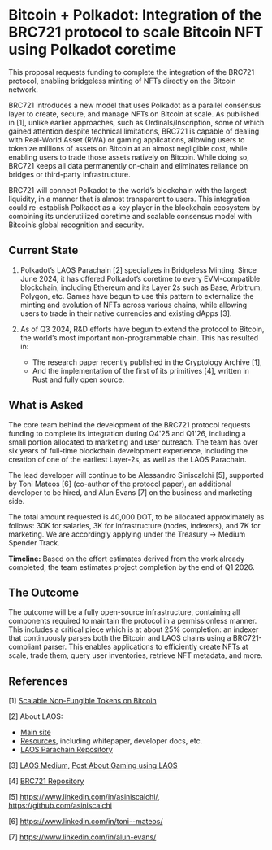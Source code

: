 # Bitcoin + Polkadot: Integration of the BRC721 protocol to scale Bitcoin NFT using Polkadot coretime

This proposal requests funding to complete the integration of the BRC721 protocol, enabling bridgeless minting of NFTs directly on the Bitcoin network.

BRC721 introduces a new model that uses Polkadot as a parallel consensus layer to create, secure, and manage NFTs on Bitcoin at scale. As published in [1], unlike earlier approaches, such as Ordinals/Inscription, some of which gained attention despite technical limitations, BRC721 is capable of dealing with Real-World Asset (RWA) or gaming applications, allowing users to tokenize millions of assets on Bitcoin at an almost negligible cost, while enabling users to trade those assets natively on Bitcoin. While doing so, BRC721 keeps all data permanently on-chain and eliminates reliance on bridges or third-party infrastructure.

BRC721 will connect Polkadot to the world’s blockchain with the largest liquidity, in a manner that is almost transparent to users. This integration could re-establish Polkadot as a key player in the blockchain ecosystem by combining its underutilized coretime and scalable consensus model with Bitcoin’s global recognition and security.


## Current State

1. Polkadot’s LAOS Parachain [2] specializes in Bridgeless Minting. Since June 2024, it has offered Polkadot’s coretime to every EVM-compatible blockchain, including Ethereum and its Layer 2s such as Base, Arbitrum, Polygon, etc. Games have begun to use this pattern to externalize the minting and evolution of NFTs across various chains, while allowing users to trade in their native currencies and existing dApps [3].

2. As of Q3 2024, R&D efforts have begun to extend the protocol to Bitcoin, the world’s most important non-programmable chain. This has resulted in:

    * The research paper recently published in the Cryptology Archive [1],
    * And the implementation of the first of its primitives [4], written in Rust and fully open source.

## What is Asked

The core team behind the development of the BRC721 protocol requests funding to complete its integration during Q4'25 and Q1'26, including a small portion allocated to marketing and user outreach. The team has over six years of full-time blockchain development experience, including the creation of one of the earliest Layer-2s, as well as the LAOS Parachain.

The lead developer will continue to be Alessandro Siniscalchi [5], supported by Toni Mateos [6] (co-author of the protocol paper), an additional developer to be hired, and Alun Evans [7] on the business and marketing side.

The total amount requested is 40,000 DOT, to be allocated approximately as follows: 30K for salaries, 3K for infrastructure (nodes, indexers), and 7K for marketing. We are accordingly applying under the Treasury → Medium Spender Track.

**Timeline:** Based on the effort estimates derived from the work already completed, the team estimates project completion by the end of Q1 2026.

## The Outcome

The outcome will be a fully open-source infrastructure, containing all components required to maintain the protocol in a permissionless manner. This includes a critical piece which is at about 25% completion: an indexer that continuously parses both the Bitcoin and LAOS chains using a BRC721-compliant parser. This enables applications to efficiently create NFTs at scale, trade them, query user inventories, retrieve NFT metadata, and more.

## References

[1] [Scalable Non-Fungible Tokens on Bitcoin](https://eprint.iacr.org/2025/641)

[2] About LAOS:
* [Main site](https://laosnetwork.io)
* [Resources](https://docs.laosnetwork.io/learn/resources), including whitepaper, developer docs, etc.
* [LAOS Parachain Repository](https://github.com/freeverseio/laos)

[3] [LAOS Medium](https://medium.com/laosnetwork), [Post About Gaming using LAOS](https://medium.com/laosnetwork/laos-network-lists-token-forges-partnership-with-sequence-to-bring-scalable-free-2-play-gaming-to-d49e56f7770f)

[4] [BRC721 Repository](https://github.com/freeverseio/laos-btc)

[5] https://www.linkedin.com/in/asiniscalchi/, https://github.com/asiniscalchi

[6] https://www.linkedin.com/in/toni--mateos/

[7] https://www.linkedin.com/in/alun-evans/
